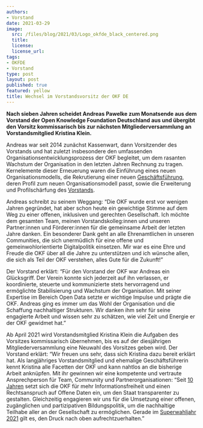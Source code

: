 ```yaml
---
authors:
- Vorstand
date: 2021-03-29
image:
  src: /files/blog/2021/03/Logo_okfde_black_centered.png
  title:
  license:
  license_url:
tags:
- OKFDE
- Vorstand
type: post
layout: post
published: true
featured: yellow
title: Wechsel im Vorstandsvorsitz der OKF DE
---
```


**Nach sieben Jahren scheidet Andreas Pawelke zum Monatsende aus dem Vorstand der Open Knowledge Foundation Deutschland aus und übergibt den Vorsitz kommissarisch bis zur nächsten Mitgliederversammlung an Vorstandsmitglied Kristina Klein.**

Andreas war seit 2014 zunächst Kassenwart, dann Vorsitzender des Vorstands und hat zuletzt insbesondere den umfassenden Organisationsentwicklungsprozess der OKF begleitet, um dem rasanten Wachstum der Organisation in den letzten Jahren Rechnung zu tragen. Kernelemente dieser Erneuerung waren die Einführung eines neuen Organisationsmodells, die Rekrutierung einer neuen [Geschäftsführung](https://okfn.de/blog/2019/12/willkommen-henriette/), deren Profil zum neuen Organisationsmodell passt, sowie die Erweiterung und Profilschärfung des [Vorstands](https://okfn.de/blog/2020/07/neuer-vorstand-okf-gewaehlt/).

Andreas schreibt zu seinem Weggang: “Die OKF wurde erst vor wenigen Jahren gegründet, hat aber schon heute ein gewichtige Stimme auf dem Weg zu einer offenen, inklusiven und gerechten Gesellschaft. Ich möchte dem gesamten Team, meinen Vorstandskolleg:innen und unseren Partner:innen und Förderer:innen für die gemeinsame Arbeit der letzten Jahre danken. Ein besonderer Dank geht an alle Ehrenamtlichen in unseren Communities, die sich unermüdlich für eine offene und gemeinwohlorientierte Digitalpolitik einsetzen. Mir war es eine Ehre und Freude die OKF über all die Jahre zu unterstützen und ich wünsche allen, die sich als Teil der OKF verstehen, alles Gute für die Zukunft!”

Der Vorstand erklärt: “Für den Vorstand der OKF war Andreas ein Glücksgriff. Der Verein konnte sich jederzeit auf ihn verlassen, er koordinierte, steuerte und kommunizierte stets hervorragend und ermöglichte Stabilisierung und Wachstum der Organisation. Mit seiner Expertise im Bereich Open Data setzte er wichtige Impulse und prägte die OKF. Andreas ging es immer um das Wohl der Organisation und die Schaffung nachhaltiger Strukturen. Wir danken ihm sehr für seine engagierte Arbeit und wissen sehr zu schätzen, wie viel Zeit und Energie er der OKF gewidmet hat.”

Ab April 2021 wird Vorstandsmitglied Kristina Klein die Aufgaben des Vorsitzes kommissarisch übernehmen, bis es auf der diesjährigen Mitgliederversammlung eine Neuwahl des Vorsitzes geben wird. Der Vorstand erklärt: “Wir freuen uns sehr, dass sich Kristina dazu bereit erklärt hat. Als langjähriges Vorstandsmitglied und ehemalige Geschäftsführerin kennt Kristina alle Facetten der OKF und kann nahtlos an die bisherige Arbeit anknüpfen. Mit ihr gewinnen wir eine kompetente und vertraute Ansprechperson für Team, Community und Partnerorganisationen: “Seit [10 Jahren](https://okfn.de/anniversary/) setzt sich die OKF für mehr Informationsfreiheit und einen Rechtsanspruch auf Offene Daten ein, um den Staat transparenter zu gestalten. Gleichzeitig engagieren wir uns für die Umsetzung einer offenen, zugänglichen und partizipativen Bildungspolitik, um die nachhaltige Teilhabe aller an der Gesellschaft zu ermöglichen. Gerade im [Superwahljahr 2021](https://okfn.de/blog/2021/03/okf-digitalpolitische-forderungen/) gilt es, den Druck nach oben aufrechtzuerhalten.”
